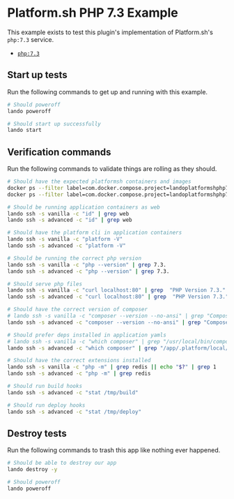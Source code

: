 Platform.sh PHP 7.3 Example
===========================

This example exists to test this plugin's implementation of Platform.sh's `php:7.3` service.

* [`php:7.3`](https://docs.platform.sh/configuration/services/php.html)

Start up tests
--------------

Run the following commands to get up and running with this example.

```bash
# Should poweroff
lando poweroff

# Should start up successfully
lando start
```

Verification commands
---------------------

Run the following commands to validate things are rolling as they should.

```bash
# Should have the expected platformsh containers and images
docker ps --filter label=com.docker.compose.project=landoplatformshphp73 | grep docker.registry.platform.sh/php-7.3 | grep landoplatformshphp73_vanilla_1
docker ps --filter label=com.docker.compose.project=landoplatformshphp73 | grep docker.registry.platform.sh/php-7.3 | grep landoplatformshphp73_advanced_1

# Should be running application containers as web
lando ssh -s vanilla -c "id" | grep web
lando ssh -s advanced -c "id" | grep web

# Should have the platform cli in application containers
lando ssh -s vanilla -c "platform -V"
lando ssh -s advanced -c "platform -V"

# Should be running the correct php version
lando ssh -s vanilla -c "php --version" | grep 7.3.
lando ssh -s advanced -c "php --version" | grep 7.3.

# Should serve php files
lando ssh -s vanilla -c "curl localhost:80" | grep  "PHP Version 7.3."
lando ssh -s advanced -c "curl localhost:80" | grep  "PHP Version 7.3."

# Should have the correct version of composer
# lando ssh -s vanilla -c "composer --version --no-ansi" | grep "Composer 1."
lando ssh -s advanced -c "composer --version --no-ansi" | grep "Composer 2."

# Should prefer deps installed in application yamls
# lando ssh -s vanilla -c "which composer" | grep "/usr/local/bin/composer"
lando ssh -s advanced -c "which composer" | grep "/app/.platform/local/deps/php/vendor/bin/composer"

# Should have the correct extensions installed
lando ssh -s vanilla -c "php -m" | grep redis || echo "$?" | grep 1
lando ssh -s advanced -c "php -m" | grep redis

# Should run build hooks
lando ssh -s advanced -c "stat /tmp/build"

# Should run deploy hooks
lando ssh -s advanced -c "stat /tmp/deploy"
```

Destroy tests
-------------

Run the following commands to trash this app like nothing ever happened.

```bash
# Should be able to destroy our app
lando destroy -y

# Should poweroff
lando poweroff
```
